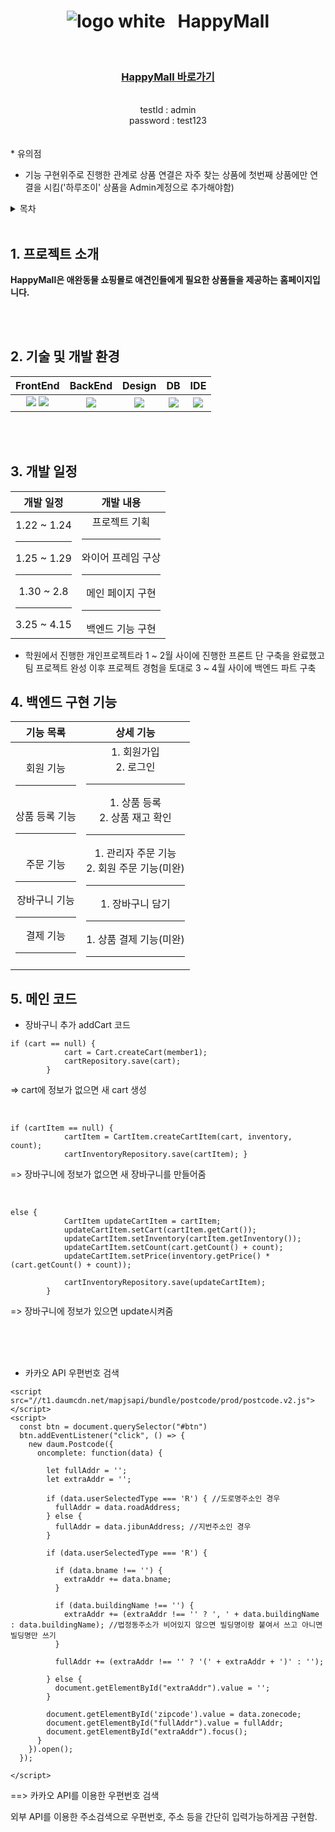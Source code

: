 #  <div align="center"> ![logo white](https://github.com/jobdfhjfghfg/happymallSpring/assets/155034269/795b48fe-3d54-4991-b15a-7367b6e92a5f) &nbsp; HappyMall
<br></div>

### <div align="center"> [HappyMall 바로가기](http://43.202.12.236:8081)</div>
<br>
<div align="center">testId : admin <br>
                    password : test123 </div>
<br>
<br>
* 유의점 <br>

- 기능 구현위주로 진행한 관계로 상품 연결은 자주 찾는 상품에 첫번째 상품에만 연결을 시킴('하루조이' 상품을 Admin계정으로 추가해야함)<br>

<details>
<summary>목차</summary>

1. [프로젝트 소개](#intro)
2. [기술 및 개발 환경](#dex)
3. [개발 일정](#schedule)
4. [백엔드 구현 기능](#feature)
5. [메인 코드](#main)

</details>
<br>

## <span id="intro">1. 프로젝트 소개</span>
<b> HappyMall은 애완동물 쇼핑몰로 애견인들에게 필요한 상품들을 제공하는 홈페이지입니다. </b>

<br>
<br>

## <span id="dex">2. 기술 및 개발 환경</span>

<div align="center">

| FrontEnd | BackEnd | Design | DB | IDE |
| :----: | :----: | :----: | :----: | :----: |
|  <img src="https://img.shields.io/badge/html5-E34F26.svg?style=flat-square&logo=html5&logoColor=white"> <img src="https://img.shields.io/badge/bootstrap-7952B3?style=flat-square&logo=bootstrap&logoColor=white">   | <img src="https://img.shields.io/badge/springboot-6DB33F?style=flat-square&logo=springboot&logoColor=white"> | <img src="https://img.shields.io/badge/figma-FBCEB1?style=flat-square&logo=figma&logoColor=white"> | <img src="https://img.shields.io/badge/mysql-4479A1?style=flat-square&logo=mysql&logoColor=white"> | <img src="https://img.shields.io/badge/intellijidea-000000?style=flat-square&logo=intellijidea&logoColor=white">  |
</div>

<br>
<br>

## <span id="schedule">3. 개발 일정</span>

<div align="center">
  
| 개발 일정 | 개발 내용 |
| :----: | :----: |
| 1.22 ~ 1.24 <br><hr> 1.25 ~ 1.29 <br><hr> 1.30 ~ 2.8 <br><hr> 3.25 ~ 4.15 <br> | 프로젝트 기획 <br><hr> 와이어 프레임 구상 <br><hr> 메인 페이지 구현 <br><hr> 백엔드 기능 구현 <br>
</div>

* 학원에서 진행한 개인프로젝트라 1 ~ 2월 사이에 진행한 프론트 단 구축을 완료했고 팀 프로젝트 완성 이후 프로젝트 경험을 토대로 3 ~ 4월 사이에 백엔드 파트 구축

## <span id="feature">4. 백엔드 구현 기능</span>

<div align="center">
  
| 기능 목록 | 상세 기능 |
| :----: | :----: |
|  <br> 회원 기능 <br><hr>  <br> 상품 등록 기능 <br><hr> <br>주문 기능<br><hr> 장바구니 기능 <br><hr> 결제 기능 <br><hr> | 1. 회원가입 <br> 2. 로그인 <br><hr> 1. 상품 등록 <br> 2. 상품 재고 확인 <br><hr> 1. 관리자 주문 기능 <br> 2. 회원 주문 기능(미완) <br><hr> 1. 장바구니 담기 <br><hr> 1. 상품 결제 기능(미완) <br><hr>
</div>


## <span id="main">5. 메인 코드 </span>

* 장바구니 추가 addCart 코드

```
if (cart == null) {
            cart = Cart.createCart(member1);
            cartRepository.save(cart);
        }
```
=> cart에 정보가 없으면 새 cart 생성

<br>

```
if (cartItem == null) {
            cartItem = CartItem.createCartItem(cart, inventory, count);
            cartInventoryRepository.save(cartItem); }
``` 
=> 장바구니에 정보가 없으면 새 장바구니를 만들어줌

<br>

```
else {
            CartItem updateCartItem = cartItem;
            updateCartItem.setCart(cartItem.getCart());
            updateCartItem.setInventory(cartItem.getInventory());
            updateCartItem.setCount(cart.getCount() + count);
            updateCartItem.setPrice(inventory.getPrice() * (cart.getCount() + count));

            cartInventoryRepository.save(updateCartItem);
        }
```
=> 장바구니에 정보가 있으면 update시켜줌

<br>
<br>
<br>

* 카카오 API 우편번호 검색

```
<script src="//t1.daumcdn.net/mapjsapi/bundle/postcode/prod/postcode.v2.js"></script>
<script>
  const btn = document.querySelector("#btn")
  btn.addEventListener("click", () => {
    new daum.Postcode({
      oncomplete: function(data) {
        
        let fullAddr = '';
        let extraAddr = '';

        if (data.userSelectedType === 'R') { //도로명주소인 경우
          fullAddr = data.roadAddress;
        } else {
          fullAddr = data.jibunAddress; //지번주소인 경우
        }

        if (data.userSelectedType === 'R') {

          if (data.bname !== '') {
            extraAddr += data.bname;
          }

          if (data.buildingName !== '') {
            extraAddr += (extraAddr !== '' ? ', ' + data.buildingName : data.buildingName); //법정동주소가 비어있지 않으면 빌딩명이랑 붙여서 쓰고 아니면 빌딩명만 쓰기
          }

          fullAddr += (extraAddr !== '' ? '(' + extraAddr + ')' : '');

        } else {
          document.getElementById("extraAddr").value = '';
        }

        document.getElementById('zipcode').value = data.zonecode;
        document.getElementById("fullAddr").value = fullAddr;
        document.getElementById("extraAddr").focus();
      }
    }).open();
  });

</script>
```

==> 카카오 API를 이용한 우편번호 검색

외부 API를 이용한 주소검색으로 우편번호, 주소 등을 간단히 입력가능하게끔 구현함.
